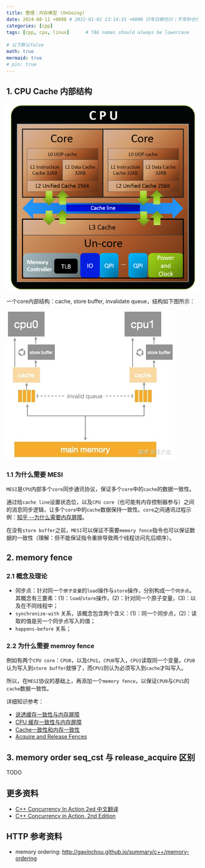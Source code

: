 ```yaml
---
title: 整理：内存模型 (OnGoing)
date: 2024-08-11 +0800 # 2022-01-01 13:14:15 +0800 只写日期也行；不写秒也行；这样也行 2022-03-09T00:55:42+08:00
categories: [cpp]
tags: [cpp, cpu, linux]      # TAG names should always be lowercase

# 以下默认false
math: true
mermaid: true
# pin: true
---
```


## 1. CPU Cache 内部结构 ##

![CPU structure](/assets/images/cpu/memory_order_20240811/cpu_structure.png)

一个core内部结构：cache, store buffer, invalidate queue，结构如下图所示：

![CPU cache structure](/assets/images/cpu/memory_order_20240811/core_structure_cache_store_buffer_inv_queue.png)

### 1.1 为什么需要 MESI ###

`MESI`是`CPU`内部多个`core`同步通讯协议，保证多个`core`中的`cache`的数据一致性。

通过给`cache line`设置状态位，以及`CPU core`（也可能有内存控制器参与）之间的消息同步逻辑，让多个`core`中的`cache`数据保持一致性。`core`之间通讯过程示例：[知乎 --为什么需要内存屏障](https://zhuanlan.zhihu.com/p/55767485)。

在没有`store buffer`之前，`MESI`可以保证不需要`memory fence`指令也可以保证数据的一致性（理解：但不能保证指令重排导致两个线程访问先后顺序）。

## 2. memory fence ##

### 2.1 概念及理论 ###

- 同步点：针对同一个`原子变量`的`load`操作与`store`操作，分别构成一个`同步点`。其概念有三要素：(1)：`load`/`store`操作，(2)：针对同一个原子变量，(3)：以及在不同线程中；
- `synchronize-with` 关系，该概念包含两个含义：(1)：同一个同步点，(2)：读取的值是另一个同步点写入的值；
- `happens-before` 关系；

### 2.2 为什么需要 memroy fence ###

例如有两个`CPU core`：`CPU0`，以及`CPU1`，`CPU0`写入，`CPU1`读取同一个变量。`CPU0`认为写入到`store buffer`就够了，而`CPU1`则认为必须写入到`cache`才叫写入。

所以，在`MESI`协议的基础上，再添加一个`memory fence`，以保证`CPU0`与`CPU1`的`cache`数据一致性。

详细知识参考：

- [说透缓存一致性与内存屏障](https://www.cnblogs.com/chanmufeng/p/16523365.html)
- [CPU 缓存一致性与内存屏障](https://wingsxdu.com/posts/note/cpu-cache-and-memory-barriers/)
- [Cache一致性和内存一致性](https://wudaijun.com/2019/04/cache-coherence-and-memory-consistency/)
- [Acquire and Release Fences](https://preshing.com/20130922/acquire-and-release-fences/)

## 3. memory order seq_cst 与 release_acquire 区别 ##

TODO

## 更多资料 ##

- [C++ Concurrency In Action 2ed 中文翻译](https://simonhancrew.github.io/CppConcurencyInAction/)
- [C++ Concurrency in Action, 2nd Edition](/assets/pdf/cpu/C++%20Concurrency%20in%20Action,%202nd%20Edition.pdf)

## HTTP 参考资料 ##

- memory ordering: http://gavinchou.github.io/summary/c++/memory-ordering
